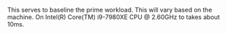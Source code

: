 This serves to baseline the prime workload. This will vary based on the machine.
On Intel(R) Core(TM) i9-7980XE CPU @ 2.60GHz to takes about 10ms.

